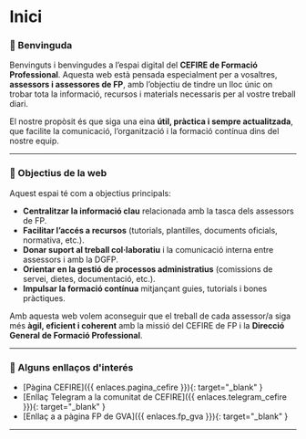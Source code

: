 # **Inici**

### 👋 Benvinguda

Benvinguts i benvingudes a l’espai digital del **CEFIRE de Formació Professional**.
Aquesta web està pensada especialment per a vosaltres, **assessors i assessores de FP**, amb l’objectiu de tindre un lloc únic on trobar tota la informació, recursos i materials necessaris per al vostre treball diari.

El nostre propòsit és que siga una eina **útil, pràctica i sempre actualitzada**, que facilite la comunicació, l’organització i la formació contínua dins del nostre equip.

---

### 🎯 Objectius de la web

Aquest espai té com a objectius principals:

* **Centralitzar la informació clau** relacionada amb la tasca dels assessors de FP.
* **Facilitar l’accés a recursos** (tutorials, plantilles, documents oficials, normativa, etc.).
* **Donar suport al treball col·laboratiu** i la comunicació interna entre assessors i amb la DGFP.
* **Orientar en la gestió de processos administratius** (comissions de servei, dietes, documentació, etc.).
* **Impulsar la formació contínua** mitjançant guies, tutorials i bones pràctiques.

Amb aquesta web volem aconseguir que el treball de cada assessor/a siga més **àgil, eficient i coherent** amb la missió del CEFIRE de FP i la **Direcció General de Formació Professional**.

---



### 🎯 Alguns enllaços d'interés
* [Pàgina CEFIRE]({{ enlaces.pagina_cefire }}){: target="_blank" }
* [Enllaç Telegram a la comunitat de CEFIRE]({{ enlaces.telegram_cefire }}){: target="_blank" }
* [Enllaç a a pàgina FP de GVA]({{ enlaces.fp_gva }}){: target="_blank" }

---


